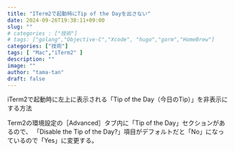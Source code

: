 ```yaml
---
title: "ITerm2で起動時にTip of the Dayを出さない"
date: 2024-09-26T19:38:11+09:00
slug: ""
# categories : ["技術"]
# tags: ["golang","Objective-C","Xcode", "hugo","gorm","HomeBrew"]
categories: ["技術"]
tags: [ "Mac","iTerm2" ]
description: ""
image: ""
author: "tama-tan"
draft: false
---
```


iTerm2で起動時に左上に表示される「Tip of the Day（今日のTip）」を非表示にする方法

Term2の環境設定の［Advanced］タブ内に「Tip of the Day」セクションがあるので、
「Disable the Tip of the Day?」項目がデフォルトだと「No」になっているので「Yes」に変更する。
